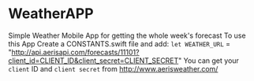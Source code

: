 # WeatherAPP
Simple Weather Mobile App for getting the whole week's forecast
To use this App Create a CONSTANTS.swift file and add:
`let WEATHER_URL` = "http://api.aerisapi.com/forecasts/11101?client_id=CLIENT_ID&client_secret=CLIENT_SECRET"
You can get your `client` ID and `client secret` from http://www.aerisweather.com/
